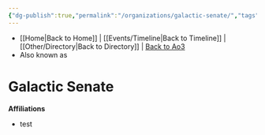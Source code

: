```yaml
---
{"dg-publish":true,"permalink":"/organizations/galactic-senate/","tags":["galacticsenate imperialsenate","resistance firstorder","sith jedi","faction"],"noteIcon":"saber1"}
---
```


- [[Home\|Back to Home]] | [[Events/Timeline\|Back to Timeline]] | [[Other/Directory\|Back to Directory]] | [Back to Ao3](https://archiveofourown.org/works/19334440/chapters/45992584)
- Also known as

# Galactic Senate


**Affiliations** 
- test
